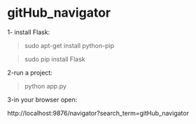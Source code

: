 # gitHub_navigator


1- install Flask:
> sudo apt-get install python-pip

> sudo pip install Flask

2-run a project: 
> python app.py

3-in your browser open:

http://localhost:9876/navigator?search_term=gitHub_navigator

